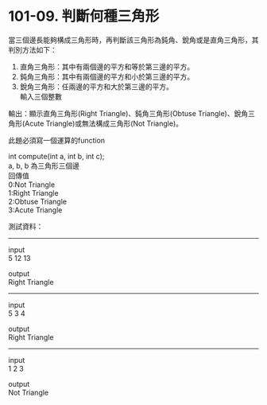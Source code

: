 # 101-09. 判斷何種三角形  

當三個邊長能夠構成三角形時，再判斷該三角形為鈍角、銳角或是直角三角形，其判別方法如下：  
1. 直角三角形：其中有兩個邊的平方和等於第三邊的平方。  
2. 鈍角三角形：其中有兩個邊的平方和小於第三邊的平方。  
3. 銳角三角形：任兩邊的平方和大於第三邊的平方。  
輸入三個整數  

輸出：顯示直角三角形(Right Triangle)、鈍角三角形(Obtuse Triangle)、銳角三角形(Acute Triangle)或無法構成三角形(Not Triangle)。 

此題必須寫一個運算的function  

int compute(int a, int b, int c);  
a, b, b 為三角形三個邊  
回傳值  
0:Not Triangle  
1:Right Triangle  
2:Obtuse Triangle  
3:Acute Triangle  

測試資料：  

---
input  
5 12 13  

output  
Right Triangle  

---
input  
5 3 4  

output  
Right Triangle  

---
input  
1 2 3  

output  
Not Triangle 

